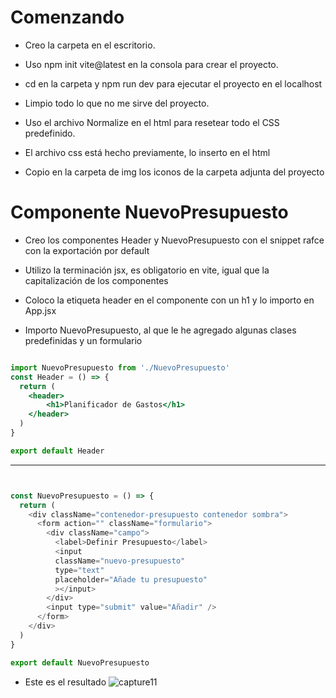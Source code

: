 # Comenzando

- Creo la carpeta en el escritorio.

- Uso npm init vite@latest en la consola para crear el proyecto.

- cd en la carpeta y npm run dev para ejecutar el proyecto en el localhost

- Limpio todo lo que no me sirve del proyecto.

- Uso el archivo Normalize en el html para resetear todo el CSS predefinido.

- El archivo css está hecho previamente, lo inserto en el html

- Copio en la carpeta de img los iconos de la carpeta adjunta del proyecto

# Componente NuevoPresupuesto

- Creo los componentes Header y NuevoPresupuesto con el snippet rafce con la exportación por default

- Utilizo la terminación jsx, es obligatorio en vite, igual que la capitalización de los componentes

- Coloco la etiqueta header en el componente con un h1 y lo importo en App.jsx

- Importo NuevoPresupuesto, al que le he agregado algunas clases predefinidas y un formulario

~~~jsx

import NuevoPresupuesto from './NuevoPresupuesto'
const Header = () => {
  return (
    <header>
        <h1>Planificador de Gastos</h1>
    </header>
  )
}

export default Header

~~~
----
~~~js


const NuevoPresupuesto = () => {
  return (
    <div className="contenedor-presupuesto contenedor sombra">
      <form action="" className="formulario">
        <div className="campo">
          <label>Definir Presupuesto</label>
          <input
          className="nuevo-presupuesto"
          type="text"
          placeholder="Añade tu presupuesto"
          ></input>
        </div>
        <input type="submit" value="Añadir" />
      </form>
    </div>
  )
}

export default NuevoPresupuesto

~~~~
- Este es el resultado
![capture11](./Captura11.png)




